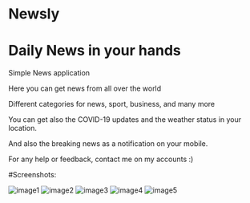 # Newsly
# Daily News in your hands

Simple News application 

Here you can get news from all over the world

Different categories for news, sport, business, and many more

You can get also the COVID-19 updates and the weather status in your location.

And also the breaking news as a notification on your mobile.

For any help or feedback, contact me on my accounts :)

#Screenshots:

![image1](https://user-images.githubusercontent.com/93454138/162544362-b3767158-23a7-4dd3-bdc8-27b6080bd48a.jpeg)
![image2](https://user-images.githubusercontent.com/93454138/162544364-a163cdf5-d314-48ab-b42a-3658db95b19c.jpeg)
![image3](https://user-images.githubusercontent.com/93454138/162544366-cc881579-77b4-478f-8493-fcc10e5c2070.jpeg)
![image4](https://user-images.githubusercontent.com/93454138/162544368-b83fe7ed-7982-4d86-bd81-9ac659ac7cc9.jpeg)
![image5](https://user-images.githubusercontent.com/93454138/162544370-8d824b2a-5d66-4cae-9511-7067023d5ab4.jpeg)
